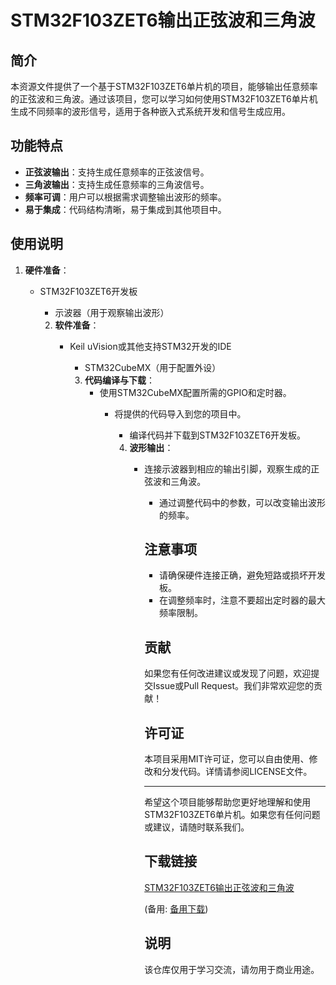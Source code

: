 # STM32F103ZET6输出正弦波和三角波

## 简介

本资源文件提供了一个基于STM32F103ZET6单片机的项目，能够输出任意频率的正弦波和三角波。通过该项目，您可以学习如何使用STM32F103ZET6单片机生成不同频率的波形信号，适用于各种嵌入式系统开发和信号生成应用。

## 功能特点

- **正弦波输出**：支持生成任意频率的正弦波信号。
- **三角波输出**：支持生成任意频率的三角波信号。
- **频率可调**：用户可以根据需求调整输出波形的频率。
- **易于集成**：代码结构清晰，易于集成到其他项目中。

## 使用说明

1. **硬件准备**：
   - STM32F103ZET6开发板
      - 示波器（用于观察输出波形）

      2. **软件准备**：
         - Keil uVision或其他支持STM32开发的IDE
            - STM32CubeMX（用于配置外设）

            3. **代码编译与下载**：
               - 使用STM32CubeMX配置所需的GPIO和定时器。
                  - 将提供的代码导入到您的项目中。
                     - 编译代码并下载到STM32F103ZET6开发板。

                     4. **波形输出**：
                        - 连接示波器到相应的输出引脚，观察生成的正弦波和三角波。
                           - 通过调整代码中的参数，可以改变输出波形的频率。

                           ## 注意事项

                           - 请确保硬件连接正确，避免短路或损坏开发板。
                           - 在调整频率时，注意不要超出定时器的最大频率限制。

                           ## 贡献

                           如果您有任何改进建议或发现了问题，欢迎提交Issue或Pull Request。我们非常欢迎您的贡献！

                           ## 许可证

                           本项目采用MIT许可证，您可以自由使用、修改和分发代码。详情请参阅LICENSE文件。

                           ---

                           希望这个项目能够帮助您更好地理解和使用STM32F103ZET6单片机。如果您有任何问题或建议，请随时联系我们。

                           ## 下载链接
                           [STM32F103ZET6输出正弦波和三角波](https://pan.quark.cn/s/4ec2b14790a8) 

                           (备用: [备用下载](https://pan.baidu.com/s/1lDHdCUTzZckgwZ6lUYe2SQ?pwd=1234))

                           ## 说明

                           该仓库仅用于学习交流，请勿用于商业用途。
